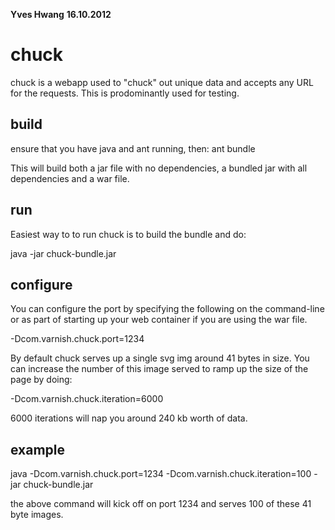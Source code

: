 **Yves Hwang**
**16.10.2012**

chuck
=====

chuck is a webapp used to "chuck" out unique data and accepts any URL for the requests. This is prodominantly used for testing.

build
-----
ensure that you have java and ant running, then:
ant bundle 

This will build both a jar file with no dependencies, a bundled jar with all dependencies and a war file. 

run
---
Easiest way to to run chuck is to build the bundle and do:

java -jar chuck-bundle.jar

configure
---------
You can configure the port by specifying the following on the command-line or as part of starting up your web container if you are using the war file.

-Dcom.varnish.chuck.port=1234

By default chuck serves up a single svg img around 41 bytes in size. You can increase the number of this image served to ramp up the size of the page by doing:

-Dcom.varnish.chuck.iteration=6000

6000 iterations will nap you around 240 kb worth of data.

example
-------
java -Dcom.varnish.chuck.port=1234 -Dcom.varnish.chuck.iteration=100 -jar chuck-bundle.jar 

the above command will kick off on port 1234 and serves 100 of these 41 byte images.


